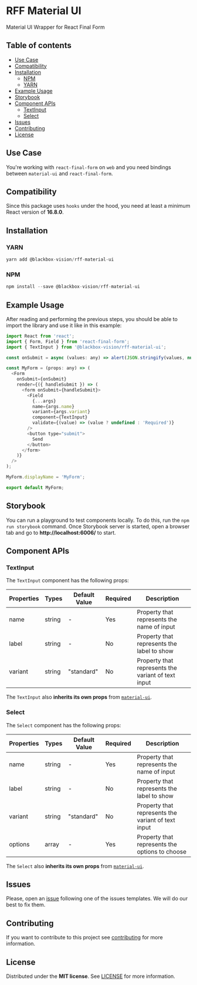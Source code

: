 # RFF Material UI

Material UI Wrapper for React Final Form
## Table of contents

- [Use Case](#use-case)
- [Compatibility](#compatibility)
- [Installation](#installation)
  - [NPM](#npm)
  - [YARN](#yarn)
- [Example Usage](#example-usages)
- [Storybook](#storybook)
- [Component APIs](#component-apis)
  - [TextInput](#textinput)
  - [Select](#select)
- [Issues](#issues)
- [Contributing](#contributing)
- [License](#license)

## Use Case

You're working with `react-final-form` on `web` and you need bindings between `material-ui` and `react-final-form`.

## Compatibility

Since this package uses `hooks` under the hood, you need at least a minimum React version of **16.8.0**.

## Installation

### YARN

```javascript
yarn add @blackbox-vision/rff-material-ui
```

### NPM

```javascript
npm install --save @blackbox-vision/rff-material-ui
```
## Example Usage

After reading and performing the previous steps, you should be able to import the library and use it like in this example:

```javascript
import React from 'react';
import { Form, Field } from 'react-final-form';
import { TextInput } from '@blackbox-vision/rff-material-ui';

const onSubmit = async (values: any) => alert(JSON.stringify(values, null, 2));

const MyForm = (props: any) => (
  <Form
    onSubmit={onSubmit}
    render={({ handleSubmit }) => (
      <form onSubmit={handleSubmit}>
        <Field
          {...args}
          name={args.name}
          variant={args.variant}
          component={TextInput}
          validate={(value) => (value ? undefined : 'Required')}
        />
        <button type="submit">
          Send
        </button>
      </form>
    )}
  />
);

MyForm.displayName = 'MyForm';

export default MyForm;
```
## Storybook

You can run a playground to test components locally. To do this, run the `npm run storybook` command. Once Storybook server is started, open a browser tab and go to **http://localhost:6006/** to start.

## Component APIs
### TextInput

The `TextInput` component has the following props:

| Properties | Types  | Default Value | Required | Description                                          |
| ---------- | ------ | ------------- | -------- | ---------------------------------------------------- |
| name       | string | -             |   Yes    |  Property that represents the name of input          |
| label      | string | -             |   No     |  Property that represents the label to show          |
| variant    | string | "standard"    |   No     |  Property that represents the variant of text input  |

The `TextInput` also **inherits its own props** from [`material-ui`](https://material-ui.com/api/text-field/#props).
### Select

The `Select` component has the following props:

| Properties | Types  | Default Value | Required | Description                                          |
| ---------- | ------ | ------------- | -------- | ---------------------------------------------------- |
| name       | string | -             |   Yes    |  Property that represents the name of input          |
| label      | string | -             |   No     |  Property that represents the label to show          |
| variant    | string | "standard"    |   No     |  Property that represents the variant of text input  |
| options    | array  | -             |   Yes    |  Property that represents the options to choose      |

The `Select` also **inherits its own props** from [`material-ui`](https://material-ui.com/api/select/#props).

## Issues

Please, open an [issue](https://github.com/BlackBoxVision/react-final-form-helpers/issues) following one of the issues templates. We will do our best to fix them.

## Contributing

If you want to contribute to this project see [contributing](https://github.com/BlackBoxVision/react-final-form-helpers/blob/master/CONTRIBUTING.md) for more information.

## License

Distributed under the **MIT license**. See [LICENSE](https://github.com/BlackBoxVision/react-final-form-helpers/blob/master/LICENSE) for more information.